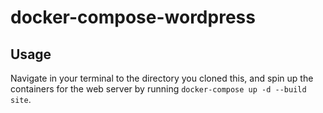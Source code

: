 # docker-compose-wordpress


## Usage

Navigate in your terminal to the directory you cloned this, and spin up the containers for the web server by running `docker-compose up -d --build site`.


